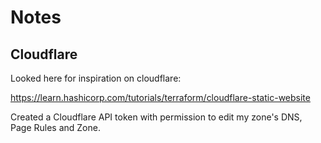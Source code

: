 # Notes

## Cloudflare

Looked here for inspiration on cloudflare:

https://learn.hashicorp.com/tutorials/terraform/cloudflare-static-website

Created a Cloudflare API token with permission to edit my zone's DNS, Page Rules and Zone.
